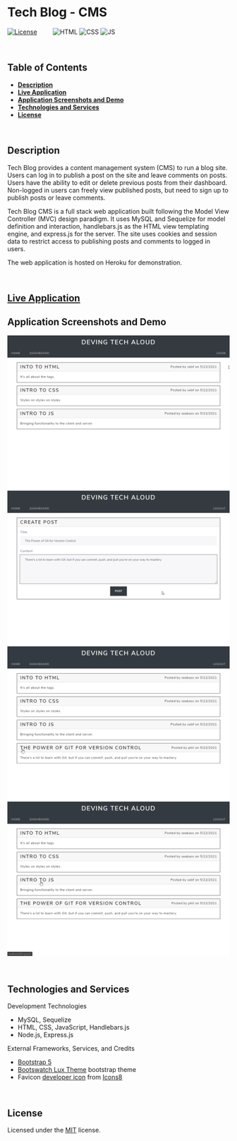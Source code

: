 # Tech Blog - CMS
[![License](https://img.shields.io/badge/License-MIT-yellow.svg?style=flat-square)](https://opensource.org/licenses/MIT) &emsp;&emsp;
![HTML](https://img.shields.io/badge/Web-HTML-informational?style=flat-square&logo=html5&logoColor=white&color=red)
![CSS](https://img.shields.io/badge/Web-CSS-informational?style=flat-square&logo=html5&logoColor=white&color=blue)
![JS](https://img.shields.io/badge/Code-JavaScript-informational?style=flat-square&logo=javascript&logoColor=white&color=yellow)


&nbsp;
## **Table of Contents**
  - [**Description**](#description)
  - [**Live Application**](#live-application)
  - [**Application Screenshots and Demo**](#application-screenshots-and-demo)
  - [**Technologies and Services**](#technologies-and-services)
  - [**License**](#license)


&nbsp;
## **Description**
Tech Blog provides a content management system (CMS) to run a blog site. Users can log in to publish a post on the site and leave comments on posts. Users have the ability to edit or delete previous posts from their dashboard. Non-logged in users can freely view published posts, but need to sign up to publish posts or leave comments.  

Tech Blog CMS is a full stack web application built following the Model View Controller (MVC) design paradigm. It uses MySQL and Sequelize for model definition and interaction, handlebars.js as the HTML view templating engine, and express.js for the server. The site uses cookies and session data to restrict access to publishing posts and comments to logged in users. 

The web application is hosted on Heroku for demonstration.


&nbsp;
## **[Live Application](https://spf-tech-blog.herokuapp.com/)**
## **Application Screenshots and Demo**
![app home page](./assets/img/app-home.png)
![user create post](./assets/img/user-create-post.png)
![demo user edit comment](./assets/img/edit-post.gif)
![demo user post comment](./assets/img/post-comment.gif)


&nbsp;
## **Technologies and Services**
Development Technologies
- MySQL, Sequelize
- HTML, CSS, JavaScript, Handlebars.js
- Node.js, Express.js

External Frameworks, Services, and Credits
- [Bootstrap 5](https://getbootstrap.com/)
- [Bootswatch Lux Theme](https://bootswatch.com/lux/) bootstrap theme
- Favicon <a href="https://icons8.com/icons/set/developer">developer icon</a> from <a href="https://icons8.com/">Icons8</a>


&nbsp;
## **License**
Licensed under the [MIT](./LICENSE) license.